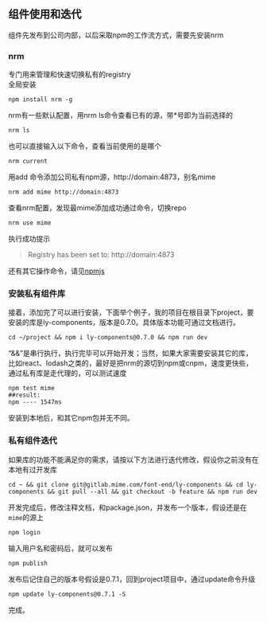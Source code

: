 ## 组件使用和迭代
组件先发布到公司内部，以后采取npm的工作流方式，需要先安装nrm
### nrm
专门用来管理和快速切换私有的registry  
全局安装
```
npm install nrm -g
```
nrm有一些默认配置，用nrm ls命令查看已有的源，带*号即为当前选择的
```
nrm ls
```
也可以直接输入以下命令，查看当前使用的是哪个
```
nrm current
```
用add 命令添加公司私有npm源，http://domain:4873，别名mime
```
nrm add mime http://domain:4873
```
查看nrm配置，发现最mime添加成功通过命令，切换repo
```
nrm use mime
```
执行成功提示
> Registry has been set to: http://domain:4873

还有其它操作命令，请见[npmjs](https://www.npmjs.com/package/nrm)
### 安装私有组件库
接着，添加完了可以进行安装，下面举个例子，我的项目在根目录下project，要安装的库是ly-components，版本是0.7.0。具体版本功能可通过文档进行。
```
cd ~/project && npm i ly-components@0.7.0 && npm run dev
```
“&&”是串行执行，执行完毕可以开始开发；当然，如果大家需要安装其它的库，比如react、lodash之类的，最好是把nrm的源切到npm或cnpm，速度更快些，通过私有库是走代理的，可以测试速度
```
npm test mime
##result:
npm ---- 1547ms
```
安装到本地后，和其它npm包并无不同。
### 私有组件迭代
如果库的功能不能满足你的需求，请按以下方法进行迭代修改，假设你之前没有在本地有过开发库
```
cd ~ && git clone git@gitlab.mime.com/font-end/ly-components && cd ly-components && git pull --all && git checkout -b feature && npm run dev
```
开发完成后，修改注释文档，和package.json，并发布一个版本，假设还是在`mime`的源上
```
npm login
```
输入用户名和密码后，就可以发布
```
npm publish
```
发布后记住自己的版本号假设是0.7.1，回到project项目中，通过update命令升级
```
npm update ly-components@0.7.1 -S
```
完成。

